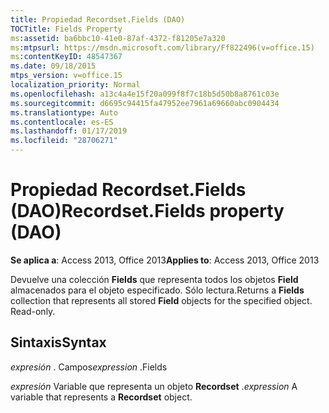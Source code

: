 ```yaml
---
title: Propiedad Recordset.Fields (DAO)
TOCTitle: Fields Property
ms:assetid: ba6bbc10-41e0-87af-4372-f81205e7a320
ms:mtpsurl: https://msdn.microsoft.com/library/Ff822496(v=office.15)
ms:contentKeyID: 48547367
ms.date: 09/18/2015
mtps_version: v=office.15
localization_priority: Normal
ms.openlocfilehash: a13c4a4e15f20a099f8f7c18b5d50b8a8761c03e
ms.sourcegitcommit: d6695c94415fa47952ee7961a69660abc0904434
ms.translationtype: Auto
ms.contentlocale: es-ES
ms.lasthandoff: 01/17/2019
ms.locfileid: "28706271"
---
```

# <a name="recordsetfields-property-dao"></a><span data-ttu-id="39299-102">Propiedad Recordset.Fields (DAO)</span><span class="sxs-lookup"><span data-stu-id="39299-102">Recordset.Fields property (DAO)</span></span>


<span data-ttu-id="39299-103">**Se aplica a**: Access 2013, Office 2013</span><span class="sxs-lookup"><span data-stu-id="39299-103">**Applies to**: Access 2013, Office 2013</span></span>

<span data-ttu-id="39299-p101">Devuelve una colección **Fields** que representa todos los objetos **Field** almacenados para el objeto especificado. Sólo lectura.</span><span class="sxs-lookup"><span data-stu-id="39299-p101">Returns a **Fields** collection that represents all stored **Field** objects for the specified object. Read-only.</span></span>

## <a name="syntax"></a><span data-ttu-id="39299-106">Sintaxis</span><span class="sxs-lookup"><span data-stu-id="39299-106">Syntax</span></span>

<span data-ttu-id="39299-107">*expresión* . Campos</span><span class="sxs-lookup"><span data-stu-id="39299-107">*expression* .Fields</span></span>

<span data-ttu-id="39299-108">*expresión* Variable que representa un objeto **Recordset** .</span><span class="sxs-lookup"><span data-stu-id="39299-108">*expression* A variable that represents a **Recordset** object.</span></span>


